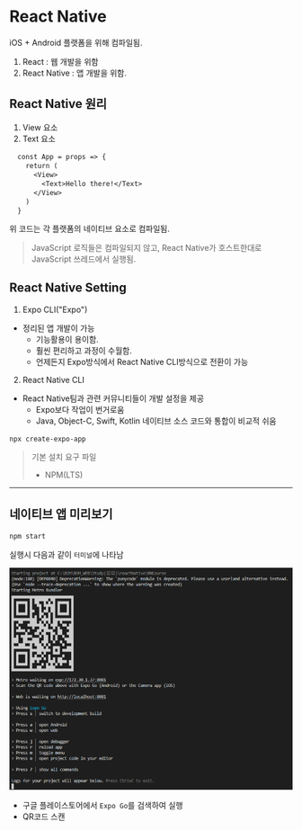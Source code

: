 # React Native

iOS + Android 플랫폼을 위해 컴파일됨.

1. React : 웹 개발을 위함
2. React Native : 앱 개발을 위함.

## React Native 원리

1. View 요소
2. Text 요소

```tsx
  const App = props => {
    return (
      <View>
        <Text>Hello there!</Text>
      </View>
    )
  }
```

위 코드는 각 플랫폼의 네이티브 요소로 컴파일됨.

> JavaScript 로직들은 컴파일되지 않고, React Native가 호스트한대로 JavaScript 쓰레드에서 실행됨.

## React Native Setting

1. Expo CLI("Expo")

- 정리된 앱 개발이 가능
  - 기능활용이 용이함.
  - 훨씬 편리하고 과정이 수월함.
  - 언제든지 Expo방식에서 React Native CLI방식으로 전환이 가능

2. React Native CLI

- React Native팀과 관련 커뮤니티들이 개발 설정을 제공
  - Expo보다 작업이 번거로움
  - Java, Object-C, Swift, Kotlin 네이티브 소스 코드와 통합이 비교적 쉬움


```bash
npx create-expo-app
```

> 기본 설치 요구 파일
> - NPM(LTS)

---

## 네이티브 앱 미리보기

```bash
npm start
```
실행시 다음과 같이 `터미널`에 나타남

![](./src/expo_go.png)

- 구글 플레이스토어에서 `Expo Go`를 검색하여 실행
- QR코드 스캔
